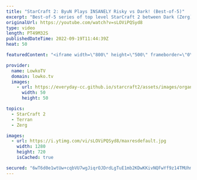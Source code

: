 ```yaml
---
title: "StarCraft 2: ByuN Plays INSANELY Risky vs Dark! (Best-of-5)"
excerpt: "Best-of-5 series of top level StarCraft 2 between Dark (Zerg) and ByuN (Terran). In this series both players, but especially ByuN, play incredibly greedy games. This SC2 best-of-5 was recently played as part of an AlphaX tournament.  Support my work on Patreon: https://www.patreon.com/lowkotv Become"
originalUrl: https://youtube.com/watch?v=sLOViPQSyd8
type: video
length: PT49M32S
publishedDateTime: 2022-09-19T11:44:39Z
heat: 50

featuredContent: "<iframe width=\"800\" height=\"500\" frameborder=\"0\" src=\"https://www.youtube.com/embed/sLOViPQSyd8\" allow=\"accelerometer; autoplay; encrypted-media; gyroscope; picture-in-picture\" allowfullscreen></iframe>"

provider:
  name: LowkoTV
  domain: lowko.tv
  images:
    - url: https://everyday-cc.github.io/starcraft2/assets/images/organizations/lowko.tv-50x50.jpg
      width: 50
      height: 50

topics:
  - StarCraft 2
  - Terran
  - Zerg

images:
  - url: https://i.ytimg.com/vi/sLOViPQSyd8/maxresdefault.jpg
    width: 1280
    height: 720
    isCached: true

secured: "6wT6d0e1wtUw+cqbVU7wgJiqrOJDrdLgTuE1mb2KDwKKivNQFwYf9z14TMUhm/XC7L3bJr8/URdhUn5V5qz+CbjxrFsZGp3hH+DuQVk1i7vSFX6Hpr04s7faL4mOiIPEKEJ1wkp/pA1aamwmmnMZfBMAShSntgeWCjBdO1y8M6/iPOUuJ0nMy2Cgi8Ug1G+10e1GeDLfDVJvivtIcbsUo3WD8F22l+taLnudMZsFTw6a5ZxwYPWOYVF1jfa/YOKqV0miHs3Tbb79LLlpzrZ/3JyCvjCu0WKnYAPSB4xOi0sZEehlU2theE6SBwou5QNcb4bVyezAkFKFHn7baM4JDeS/z9f1Mid3lKN14ywtJFWZ7xvdxmFSwuw2XR8CrGIC7lPMKy76K48Ik8oZ2SfK7D+jzoRpA31jzIMJr0EATCU=;0yGTwE63YvBc8Nm1bbq12w=="
---
```


